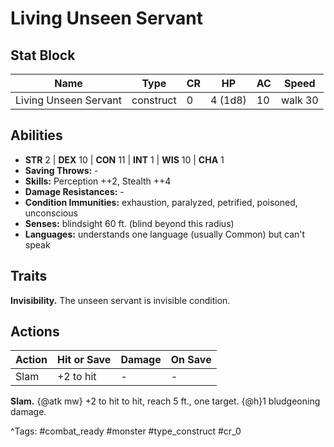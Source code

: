 # Living Unseen Servant

## Stat Block

| Name | Type | CR | HP | AC | Speed |
|------|------|----|----|----|-------|
| Living Unseen Servant | construct | 0 | 4 (1d8) | 10 | walk 30 |

## Abilities

- **STR** 2 | **DEX** 10 | **CON** 11 | **INT** 1 | **WIS** 10 | **CHA** 1
- **Saving Throws:** -  
- **Skills:** Perception ++2, Stealth ++4  
- **Damage Resistances:** -  
- **Condition Immunities:** exhaustion, paralyzed, petrified, poisoned, unconscious  
- **Senses:** blindsight 60 ft. (blind beyond this radius)  
- **Languages:** understands one language (usually Common) but can't speak

## Traits

**Invisibility.** The unseen servant is invisible condition.


## Actions

| Action | Hit or Save | Damage | On Save |
|--------|--------------|--------|----------|
| Slam | +2 to hit | - | - |

**Slam.** {@atk mw} +2 to hit to hit, reach 5 ft., one target. {@h}1 bludgeoning damage.


^Tags: #combat_ready #monster #type_construct #cr_0